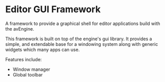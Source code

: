 # Editor GUI Framework

A framework to provide a graphical shell for editor applications build with the avEngine.

This framework is built on top of the engine's gui library.
It provides a simple, and extendable base for a windowing system along with generic widgets which many apps can use.

Features include:
 * Window manager
 * Global toolbar
